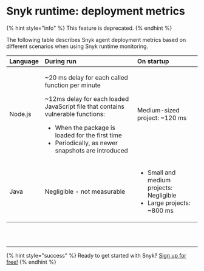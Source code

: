 # Snyk runtime: deployment metrics

{% hint style="info" %}
This feature is deprecated.
{% endhint %}

The following table describes Snyk agent deployment metrics based on different scenarios when using Snyk runtime monitoring.

<table>
  <thead>
    <tr>
      <th style="text-align:left">Language</th>
      <th style="text-align:left">During run</th>
      <th style="text-align:left">On startup</th>
    </tr>
  </thead>
  <tbody>
    <tr>
      <td style="text-align:left">Node.js</td>
      <td style="text-align:left">
        <p>~20 ms delay for each called function per minute</p>
        <p>~12ms delay for each loaded JavaScript file that contains vulnerable functions:</p>
        <ul>
          <li>When the package is loaded for the first time</li>
          <li>Periodically, as newer snapshots are introduced</li>
        </ul>
      </td>
      <td style="text-align:left">Medium-sized project: ~120 ms</td>
    </tr>
    <tr>
      <td style="text-align:left">Java</td>
      <td style="text-align:left">Negligible - not measurable</td>
      <td style="text-align:left">
        <ul>
          <li>Small and medium projects: Negligible</li>
          <li>Large projects: ~800 ms</li>
        </ul>
      </td>
    </tr>
  </tbody>
</table>

 
<br><br><hr>

{% hint style="success" %}
Ready to get started with Snyk? [Sign up for free!](https://snyk.io/login?cta=sign-up&loc=footer&page=support_docs_page)
{% endhint %}
